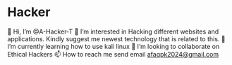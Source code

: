 # Hacker
👋 Hi, I’m @A-Hacker-T
👀 I’m interested in Hacking different websites and applications. Kindly suggest me newest technology that is related to this.
🌱 I’m currently learning how to use kali linux
💞️ I’m looking to collaborate on Ethical Hackers
📫 How to reach me send email afaqpk2024@gmail.com
